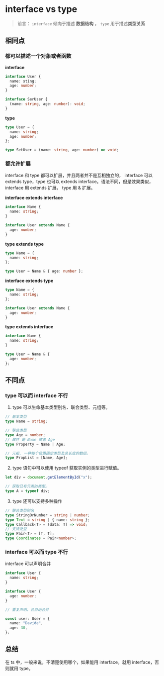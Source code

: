 # interface vs type

> 前言： `interface` 倾向于描述 **数据结构** ， `type` 用于描述**类型关系**

## 相同点

### 都可以描述一个对象或者函数

**interface**

```ts
interface User {
  name: sting;
  age: number;
}

interface SerUser {
  (name: string, age: number): void;
}
```

**type**

```ts
type User = {
  name: string;
  age: number;
};

type SetUser = (name: string, age: number) => void;
```

### 都允许扩展

interface 和 type 都可以扩展，并且两者并不是互相独立的， interface 可以 extends type，type 也可以 extends interface。语法不同，但是效果类似， interface 用 extends 扩展， type 用 & 扩展。

**interface extends interface**

```ts
interface Name {
  name: string;
}

interface User extends Name {
  age: number;
}
```

**type extends type**

```ts
type Name = {
  name: string;
};

type User = Name & { age: number };
```

**interface extends type**

```ts
type Name = {
  name: string;
};

interface User extends Name {
  age: number;
}
```

**type extends interface**

```ts
interface Name {
  name: string;
}

type User = Name & {
  age: number;
};
```

## 不同点

### type 可以而 interface 不行

1. type 可以生命基本类型别名、联合类型、元组等。

```ts
// 基本类型
type Name = string;

// 联合类型
type Age = number;
// 属性 是 Name 或者 Age
type Property = Name | Age;

// 元祖, 一种每个位置固定类型及总长度的数组。
type PropList = [Name, Age];
```

2. type 语句中可以使用 typeof 获取实例的类型进行赋值。

```ts
let div = document.getElementById("x");

// 获取已有元素的类型。
type A = typeof div;
```

3. type 还可以支持多种操作

```ts
// 联合类型别名
type StringOrNumber = string | number;
type Text = string | { name: string };
type Callback<T> = (data: T) => void;
// 支持泛型
type Pair<T> = [T, T];
type Coordinates = Pair<number>;
```

### interface 可以而 type 不行

interface 可以声明合并

```ts
interface User {
  name: string;
}

interface User {
  age: number;
}

// 重复声明，会自动合并

const user: User = {
  name: "Davide",
  age: 30,
};
```

## 总结

在 ts 中，一般来说，不清楚使用哪个，如果能用 interface，就用 interface，否则就用 type。
